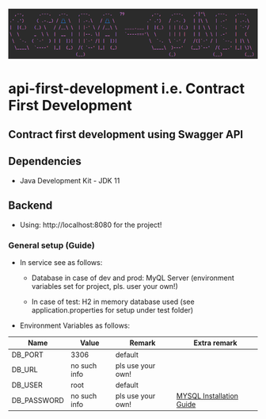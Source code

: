 ![img.png](img/img.png)

# api-first-development i.e. Contract First Development

## Contract first development using Swagger API

## Dependencies

- Java Development Kit - JDK 11

## Backend

- Using: http://localhost:8080 for the project!


### General setup (Guide)


- In service see as follows:

    -   Database in case of dev and prod: MyQL Server (environment variables set for project, pls. user your own!)

  - In case of test: H2 in memory database used (see application.properties for setup under test folder)

- Environment Variables as follows: 

| Name               | Value        | Remark            | Extra remark                                             |
|--------------------|--------------|-------------------|----------------------------------------------------------|
| DB_PORT            | 3306         | default           |                                                          |
| DB_URL             | no such info | pls use your own!       |                                                          |
| DB_USER            | root         | default           |                                                          |
| DB_PASSWORD        | no such info | pls use your own! | [MYSQL Installation Guide](https://dev.mysql.com/doc/mysql-installation-excerpt/5.7/en/) |